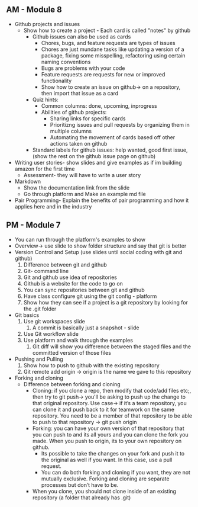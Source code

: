 ## AM - Module 8
- Github projects and issues
  - Show how to create a project
		- Each card is called "notes" by github
	- Github issues can also be used as cards
		- Chores, bugs, and feature requests are types of issues
		- Chores are just mundane tasks like updating a version of a package, fixing some misspelling, refactoring using certain naming conventions
		- Bugs are problems with your code
		- Feature requests are requests for new or improved functionality
		- Show how to create an issue on github-> on a repository, then import that issue as a card
	- Quiz hints:
		- Common columns: done, upcoming, inprogress
		- Abilities of github projects: 
			- Sharing links for specific cards
			- Prioritizng issues and pull requests by organizing them in multiple columns
			- Automating the movement of cards based off other actions taken on github
	- Standard labels for github issues: help wanted, good first issue, (show the rest on the github issue page on github)
- Writing user stories- show slides and give examples as if im building amazon for the first time
	- Assessment- they will have to write a user story
- Markdown
	- Show the documentation link from the slide
	- Go through platform and Make an example md file
- Pair Programming- Explain the benefits of pair programming and how it applies here and in the industry

## PM - Module 7
- You can run through the platform's examples to show 
- Overview-> use slide to show folder structure and say that git is better
- Version Control and Setup (use slides until social coding with git and github)
	1. Difference between git and github
	2. Git- command line
	3. Git and github use idea of repositories
	4. Github is a website for the code to go on
	5. You can sync repositories between git and github
	6. Have class configure git using the git config - platform
	7. Show how they can see if a project is a git repository by looking for the .git folder
- Git basics
	1. Use git workspaces slide
		1. A commit is basically just a snapshot - slide
	2. Use Git workflow slide
	3. Use platform and walk through the examples
		1. Git diff will show you difference between the staged files and the committed version of those files
- Pushing and Pulling
	1. Show how to push to github with the existing repository
	2. Git remote add origin -> origin is the name we gave to this repository
- Forking and cloning
	- Difference between forking and cloning
		- Cloning: if you clone a repo, then modify that code/add files etc;, then try to git push-> you'll be asking to push up the change to that original  repository. Use case-> if it’s a team repository, you can clone it and push back to it for teamwork on the same repository. You need to be a member of that repository to be able to push to that repository -> git push origin
		- Forking: you can have your own version of that repository that you can push to and its all yours and you can clone the fork you made. When you push to origin, its to your own repository on github. 
			- Its possible to take the changes on your fork and push it to the original as well if you want. In this case, use a pull request. 
			- You can do both forking and cloning if you want, they are not mutually exclusive. Forking and cloning are separate processes but don’t have to be.
		- When you clone, you should not clone inside of an existing repository (a folder that already has .git)
					
